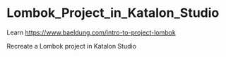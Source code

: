 # Lombok_Project_in_Katalon_Studio

Learn https://www.baeldung.com/intro-to-project-lombok

Recreate a Lombok project in Katalon Studio
